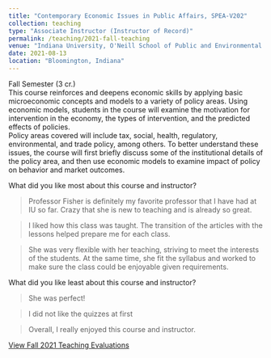 ```yaml
---
title: "Contemporary Economic Issues in Public Affairs, SPEA-V202"
collection: teaching
type: "Associate Instructor (Instructor of Record)"
permalink: /teaching/2021-fall-teaching
venue: "Indiana University, O'Neill School of Public and Environmental Affairs"
date: 2021-08-13
location: "Bloomington, Indiana"
---
```


Fall Semester (3 cr.)  
This course reinforces and deepens economic skills by applying basic microeconomic concepts
and models to a variety of policy areas. Using economic models, students in the course will
examine the motivation for intervention in the economy, the types of intervention, and the
predicted effects of policies.  
Policy areas covered will include tax, social, health, regulatory, environmental, and trade policy,
among others. To better understand these issues, the course will first briefly discuss some of
the institutional details of the policy area, and then use economic models to examine impact of
policy on behavior and market outcomes.

What did you like most about this course and instructor?
> Professor Fisher is definitely my favorite professor that I have had at IU so far. Crazy that she is new to teaching and is already so great.

> I liked how this class was taught. The transition of the articles with the lessons helped prepare me for each class.

> She was very flexible with her teaching, striving to meet the interests of the students. At the same time, she fit the syllabus and worked to make sure the class could be enjoyable given requirements.

What did you like least about this course and instructor?
> She was perfect!

> I did not like the quizzes at first

> Overall, I really enjoyed this course and instructor.

[View Fall 2021 Teaching Evaluations](/_portfolio/F2021_teaching_evals.html)
